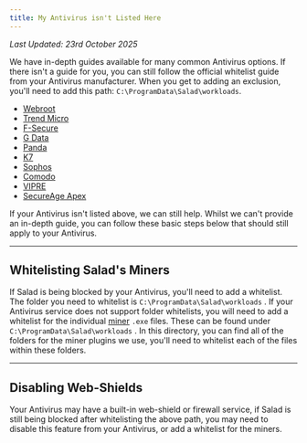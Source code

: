 ```yaml
---
title: My Antivirus isn't Listed Here
---
```


_Last Updated: 23rd October 2025_

We have in-depth guides available for many common Antivirus options. If there isn't a guide for you, you can still
follow the official whitelist guide from your Antivirus manufacturer. When you get to adding an exclusion, you'll need
to add this path: `C:\ProgramData\Salad\workloads`.

- [Webroot](https://answers.webroot.com/Webroot/ukp.aspx?pid=17&app=vw&vw=1&solutionid=25&t=You-want-to-exclude-items-from-scans)
- [Trend Micro](https://helpcenter.trendmicro.com/en-us/article/TMKA-14498)
- [F-Secure](https://help.f-secure.com/product.html#home/total-windows/latest/en/task_13205052E3D44C44BA2491A55A7F818F-latest-en)
- [G Data](https://www.gdata.de/help-en/consumer/FAQ/BlockedApplication/)
- [Panda](https://www.pandasecurity.com/homeusers/downloads/docs/product/help/pd/en/43.htm)
- [K7](https://support.k7computing.com/index.php?%2Fselfhelp%2Fview-article%2FHow-can-I-manage-exclusion)
- [Sophos](https://docs.sophos.com/central/customer/help/en-us/ManageYourProducts/GlobalSettings/GlobalExclusions/index.html)
- [Comodo](https://help.comodo.com/topic-399-1-790-10378-.html)
- [VIPRE](https://success.vipre.com/endpoint-cloud-manage/endpoint-cloud-add-exclusion)
- [SecureAge Apex](https://secureaplus.secureage.com/Main/resource/SecureAPlus3.4User%20Guidev3.0.pdf)

If your Antivirus isn't listed above, we can still help. Whilst we can't provide an in-depth guide, you can follow these
basic steps below that should still apply to your Antivirus.

---

## Whitelisting Salad's Miners

If Salad is being blocked by your Antivirus, you'll need to add a whitelist. The folder you need to whitelist is
`C:\ProgramData\Salad\workloads` . If your Antivirus service does not support folder whitelists, you will need to add a
whitelist for the individual [miner](/docs/faq/salad-app/what-miners-does-salad-currently-use) `.exe` files. These can
be found under `C:\ProgramData\Salad\workloads` . In this directory, you can find all of the folders for the miner
plugins we use, you'll need to whitelist each of the files within these folders.

---

## Disabling Web-Shields

Your Antivirus may have a built-in web-shield or firewall service, if Salad is still being blocked after whitelisting
the above path, you may need to disable this feature from your Antivirus, or add a whitelist for the miners.
